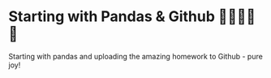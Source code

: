 # Starting with Pandas & Github 🐼🌺🐼🌺🐼
Starting with pandas and uploading the amazing homework to Github - pure joy!
